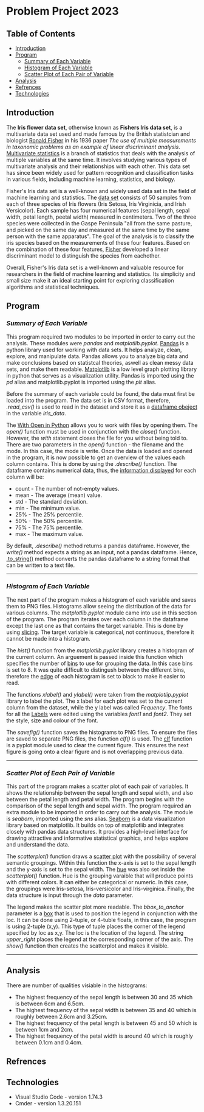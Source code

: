 # Problem Project 2023

## Table of Contents
* [Introduction](#introduction)
* [Program](#program)
    * [Summary of Each Variable](#summary-of-each-variable)
    * [Histogram of Each Variable](#histogram-of-each-variable)
    * [Scatter Plot of Each Pair of Variable](#scatter-plot-of-each-pair-of-variable)
* [Analysis](#Analysis)
* [Refrences](#refrences)
* [Technologies](#technolgies)

## **Introduction**
The **Iris flower data set**, otherwise known as **Fishers Iris data set**, is a multivariate data set used and made famous by the British statistcian and biologist [Ronald Fisher][1] in his 1936 paper *The use of multiple measurements in taxonomic problems as an example of linear discriminant analysis*. [Multivariate statistics][2] is a branch of statistics that deals with the analysis of multiple variables at the same time. It involves studying various types of multivariate analysis and their relationships with each other. This data set has since been widely used for pattern recognition and classification tasks in various fields, including machine learning, statistics, and biology. 

Fisher's Iris data set is a well-known and widely used data set in the field of machine learning and statistics. The [data set][3] consists of 50 samples from each of three species of Iris flowers (Iris Setosa, Iris Virginicia, and Irish Versicolor). Each sample has four numerical features (sepal length, sepal width, petal length, peetal width) measured in centimeters. Two of the three species were collected in the Gaspe Peninsula "all from the same pasture, and picked on the same day and measured at the same time by the same person with the same apparatus". The goal of the analysis is to classify the iris species based on the measurements of these four features. Based on the combination of these four features, [Fisher][4] developed a linear discriminant model to distinguish the species from eachother.

Overall, Fisher's Iris data set is a well-known and valuable resource for researchers in the field of machine learning and statistics. Its simplicity and small size make it an ideal starting point for exploring classification algorithms and statistical techniques.

## **Program**
### ***Summary of Each Variable***
This program required two modules to be imported in order to carry out the analysis. These modules were *pandas* and *matplotlib.pyplot*. [Pandas][5] is a python library used for working with data sets. It helps analyze, clean, explore, and manipulate data. Pandas allows you to analyze big data and make conclusions based on statistcal theories, aswell as clean messy data sets, and make them readable. [Matplotlib][6] is a low level graph plotting library in python that serves as a visualization utility. Pandas is imported using the *pd* alias and matplotlib.pyplot is imported using the *plt* alias.

Before the summary of each variable could be found, the data must first be loaded into the program. The data set is in CSV format, therefore, *.read_csv()* is used to read in the dataset and store it as a [dataframe obeject][7] in the variable *iris_data*.

The [With Open in Python][9] allows you to work with files by opening them. The *open()* function must be used in conjunction with the *close()* function. However, the *with* statement closes the file for you without being told to. There are two parameters in the *open()* function - the filename and the mode. In this case, the mode is write. Once the data is loaded and opened in the program, it is now possible to get an overview of the values each column contains. This is done by using the *.describe()* function. The dataframe contains numerical data, thus, the [information displayed][8] for each column will be:

- count - The number of not-empty values.
- mean - The average (mean) value.
- std - The standard deviation.
- min - The minimum value.
- 25% - The 25% percentile.
- 50% - The 50% percentile.
- 75% - The 75% percentile.
- max - The maximum value.

By default, *.describe()* method returns a pandas dataframe. However, the *write()* method expects a string as an input, not a pandas dataframe. Hence, [.to_string()][10] method converts the pandas dataframe to a string format that can be written to a text file. 

- - - -

### ***Histogram of Each Variable***
The next part of the program makes a histogram of each variable and saves them to PNG files. Histograms allow seeing the distribution of the data for various columns. The *matplotlib.pyplot* module came into use in this section of the program. The program iterates over each column in the dataframe except the last one as that contains the target variable. This is done by using [slicing][11]. The target variable is categorical, not continuous, therefore it cannot be made into a histogram. 

The *hist()* function from the *matplotlib.pyplot* library creates a histogram of the current column. An arguement is passed inside this function which specifies the number of [bins][12] to use for grouping the data. In this case bins is set to 8. It was quite difficult to distingush between the different bins, therefore the [edge][15] of each histogram is set to black to make it easier to read.

The functions *xlabel()* and *ylabel()* were taken from the *matplotlip.pyplot* library to label the plot. The x label for each plot was set to the current column from the dataset, while the y label was called *Fequency*. The fonts for all the [Labels][13] were edited using the variables *font1* and *font2*. They set the style, size and colour of the font.

The *savefig()* function saves the histograms to PNG files. To ensure the files are saved to separate PNG files, the function *clf()* is used. The [clf][14] function is a pyplot module used to clear the current figure. This ensures the next figure is going onto a clear figure and is not overlapping previous data.

- - - -

### ***Scatter Plot of Each Pair of Variable***
This part of the program makes a scatter plot of each pair of variables. It shows the relationship between the sepal length and sepal width, and also between the petal length and petal width. The program begins with the comparison of the sepal length and sepal width. The program required an extra module to be imported in order to carry out the analysis. The module is *seaborn*, imported using the *sns* alias. [Seaborn][16] is a data visualization library based on matplotlib. It builds on top of matplotlib and integrates closely with pandas data structures. It provides a high-level interface for drawing attractive and informative statistical graphics, and helps explore and understand the data.

The *scatterplot()* function draws a [scatter plot][17] with the possibility of several semantic groupings. Within this function the x-axis is set to the sepal length and the y-axis is set to the sepal width. The [hue][18] was also set inside the *scatterplot()* function. Hue is the grouping varaible that will produce points with different colors. It can either be categorical or numeric. In this case, the groupings were Iris-setosa, Iris-versicolor and Iris-virginica. Finally, the data structure is input through the *data* parameter.

The legend makes the scatter plot more readable. The *bbox_to_anchor* parameter is a [box][19] that is used to position the legend in conjunction with the loc. It can be done using 2-tuple, or 4-tuble floats, in this case, the program is using 2-tuple (x,y). This type of tuple places the corner of the legend specified by loc as x,y. The loc is the location of the legend. The string *upper_right* places the legend at the corresponding corner of the axis. The *show()* function then creates the scatterplot and makes it visible.

- - - -

## **Analysis**
There are number of qualities visiable in the histograms:
- The highest frequency of the sepal length is between 30 and 35 which is between 6cm and 6.5cm.
- The highest frequency of the sepal width is between 35 and 40 which is roughly between 2.6cm and 3.25cm.
- The highest frequency of the petal length is between 45 and 50 which is between 1cm and 2cm.
- The highest frequency of the petal width is around 40 which is roughly between 0.1cm and 0.4cm.


## **Refrences**
[1]: <https://en.wikipedia.org/wiki/Ronald_Fisher>
[2]: <https://en.wikipedia.org/wiki/Multivariate_statistics>
[3]: <https://www.kaggle.com/datasets/arshid/iris-flower-dataset>
[4]: <https://en.wikipedia.org/wiki/Iris_flower_data_set>
[5]: <https://www.w3schools.com/python/pandas/pandas_intro.asp>
[6]: <https://www.w3schools.com/python/matplotlib_intro.asp>
[7]: <https://realpython.com/pandas-python-explore-dataset/#setting-up-your-environment>
[8]: <https://www.w3schools.com/python/pandas/ref_df_describe.asp>
[9]: <https://www.freecodecamp.org/news/with-open-in-python-with-statement-syntax-example/>
[10]: <https://pandas.pydata.org/pandas-docs/stable/reference/api/pandas.DataFrame.to_string.html>
[11]: <https://stackoverflow.com/questions/15535205/what-does-1-mean-do-in-python>
[12]: <https://stackoverflow.com/questions/33458566/how-to-choose-bins-in-matplotlib-histogram>
[13]: <https://www.w3schools.com/python/matplotlib_labels.asp>
[14]: <https://www.geeksforgeeks.org/matplotlib-pyplot-clf-in-python/>
[15]: <https://datagy.io/histogram-python/>
[16]: <https://seaborn.pydata.org/>
[17]: <https://seaborn.pydata.org/api.html>
[18]: <https://seaborn.pydata.org/generated/seaborn.scatterplot.html>
[19]: <https://matplotlib.org/stable/api/_as_gen/matplotlib.pyplot.legend.html>

## **Technologies**
  * Visual Studio Code - version 1.74.3
  * Cmder - version 1.3.20.151